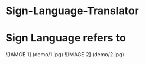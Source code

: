 # Sign-Language-Translator


# Sign Language refers to 

![IAMGE 1] (demo/1.jpg)
![IMAGE 2] (demo/2.jpg)
